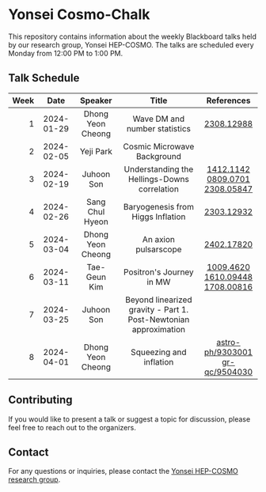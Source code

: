 # Yonsei Cosmo-Chalk

This repository contains information about the weekly Blackboard talks held by our research group, Yonsei HEP-COSMO. The talks are scheduled every Monday from 12:00 PM to 1:00 PM.

## Talk Schedule

| Week |    Date    |      Speaker      |                              Title                               |                                                                    References                                                                    |
|-----:|:----------:|:-----------------:|:----------------------------------------------------------------:|:------------------------------------------------------------------------------------------------------------------------------------------------:|
|    1 | 2024-01-29 | Dhong Yeon Cheong |                  Wave DM and number statistics                   |                                                  [2308.12988](https://arxiv.org/abs/2308.12988)                                                  |
|    2 | 2024-02-05 |     Yeji Park     |                   Cosmic Microwave Background                    |                                                                                                                                                  |
|    3 | 2024-02-19 |    Juhoon Son     |           Understanding the Hellings-Downs correlation           |  [1412.1142](https://arxiv.org/abs/1412.1142)<br>[0809.0701](https://arxiv.org/abs/0809.0701)<br>[2308.05847](https://arxiv.org/abs/2308.05847)  |
|    4 | 2024-02-26 |  Sang Chul Hyeon  |                Baryogenesis from Higgs Inflation                 |                                                  [2303.12932](https://arxiv.org/abs/2303.12932)                                                  |
|    5 | 2024-03-04 | Dhong Yeon Cheong |                       An axion pulsarscope                       |                                                  [2402.17820](https://arxiv.org/abs/2402.17820)                                                  |
|    6 | 2024-03-11 |   Tae-Geun Kim    |                     Positron's Journey in MW                     | [1009.4620](https://arxiv.org/abs/1009.4620)<br>[1610.09448](https://arxiv.org/abs/1610.09448)<br>[1708.00816](https://arxiv.org/abs/1708.00816) |
|    7 | 2024-03-25 |    Juhoon Son     | Beyond linearized gravity - Part 1. Post-Newtonian approximation |                                                                                                                                                  |
|    8 | 2024-04-01 | Dhong Yeon Cheong |                     Squeezing and inflation                      |                [astro-ph/9303001](https://arxiv.org/abs/astro-ph/9303001)<br>[gr-qc/9504030](https://arxiv.org/abs/gr-qc/9504030)                |

## Contributing

If you would like to present a talk or suggest a topic for discussion, please feel free to reach out to the organizers.

## Contact

For any questions or inquiries, please contact the [Yonsei HEP-COSMO research group](https://hepcosmo.yonsei.ac.kr).
